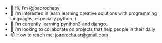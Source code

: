 - 👋 Hi, I’m @joaorochapy
- 👀 I’m interested in learn learning creative solutions with programming languages, especially python :)
- 🌱 I’m currently learning pynthon3 and django...
- 💞️ I’m looking to collaborate on projects that help people in their daily
- 📫 How to reach me: joaorocha.ar@gmail.com

<!---
joaorochapy/joaorochapy is a ✨ special ✨ repository because its `README.md` (this file) appears on your GitHub profile.
You can click the Preview link to take a look at your changes.
--->
